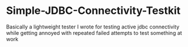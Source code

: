 # Simple-JDBC-Connectivity-Testkit
Basically a lightweight tester I wrote for testing active jdbc connectivity while getting annoyed with repeated failed attempts to test something at work

